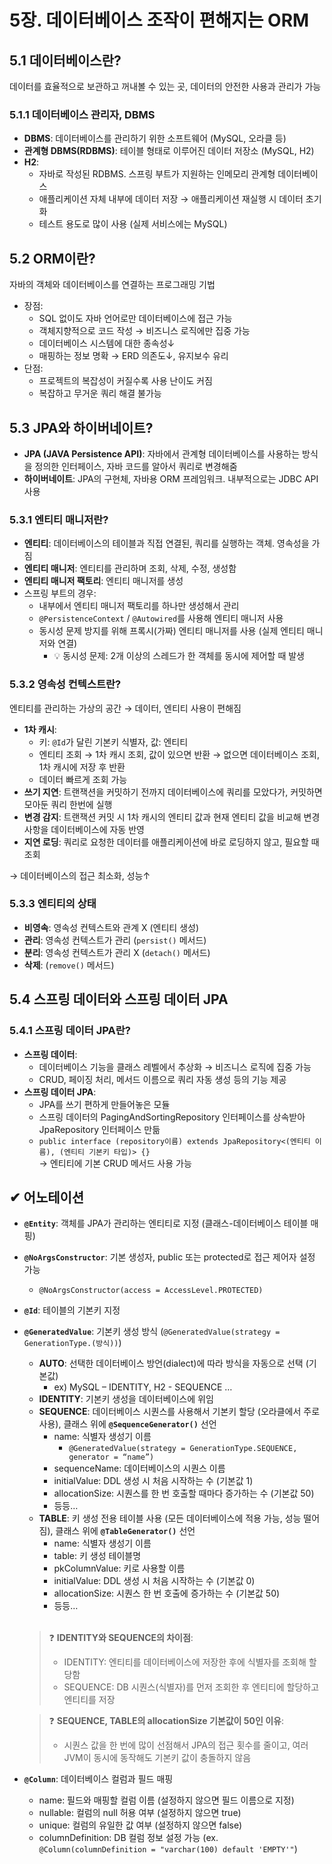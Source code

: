 # 5장. 데이터베이스 조작이 편해지는 ORM

## 5.1 데이터베이스란?
데이터를 효율적으로 보관하고 꺼내볼 수 있는 곳, 데이터의 안전한 사용과 관리가 가능
### 5.1.1 데이터베이스 관리자, DBMS
* __DBMS__: 데이터베이스를 관리하기 위한 소프트웨어 (MySQL, 오라클 등)   
* __관계형 DBMS(RDBMS)__: 테이블 형태로 이루어진 데이터 저장소 (MySQL, H2)   
* __H2__:
    - 자바로 작성된 RDBMS. 스프링 부트가 지원하는 인메모리 관계형 데이터베이스
    - 애플리케이션 자체 내부에 데이터 저장 → 애플리케이션 재실행 시 데이터 초기화
    - 테스트 용도로 많이 사용 (실제 서비스에는 MySQL)

## 5.2 ORM이란?
자바의 객체와 데이터베이스를 연결하는 프로그래밍 기법
* 장점:
    - SQL 없이도 자바 언어로만 데이터베이스에 접근 가능
    - 객체지향적으로 코드 작성 → 비즈니스 로직에만 집중 가능
    - 데이터베이스 시스템에 대한 종속성↓
    - 매핑하는 정보 명확 → ERD 의존도↓, 유지보수 유리
* 단점:
    - 프로젝트의 복잡성이 커질수록 사용 난이도 커짐
    - 복잡하고 무거운 쿼리 해결 불가능

## 5.3 JPA와 하이버네이트?
* __JPA (JAVA Persistence API)__: 자바에서 관계형 데이터베이스를 사용하는 방식을 정의한 인터페이스, 자바 코드를 알아서 쿼리로 변경해줌
* __하이버네이트__: JPA의 구현체, 자바용 ORM 프레임워크. 내부적으로는 JDBC API 사용
### 5.3.1 엔티티 매니저란?
* __엔티티__: 데이터베이스의 테이블과 직접 연결된, 쿼리를 실행하는 객체. 영속성을 가짐
* __엔티티 매니저__: 엔티티를 관리하며 조회, 삭제, 수정, 생성함
* __엔티티 매니저 팩토리__: 엔티티 매니저를 생성
* 스프링 부트의 경우:
    - 내부에서 엔티티 매니저 팩토리를 하나만 생성해서 관리
    - `@PersistenceContext` / `@Autowired`를 사용해 엔티티 매니저 사용
    - 동시성 문제 방지를 위해 프록시(가짜) 엔티티 매니저를 사용 (실제 엔티티 매니저와 연결)
        + 💡 동시성 문제: 2개 이상의 스레드가 한 객체를 동시에 제어할 때 발생
### 5.3.2 영속성 컨텍스트란?
엔티티를 관리하는 가상의 공간 → 데이터, 엔티티 사용이 편해짐
* __1차 캐시__:
    - 키: `@Id`가 달린 기본키 식별자, 값: 엔티티
    - 엔티티 조회 → 1차 캐시 조회, 값이 있으면 반환 → 없으면 데이터베이스 조회, 1차 캐시에 저장 후 반환
    - 데이터 빠르게 조회 가능
* __쓰기 지연__: 트랜잭션을 커밋하기 전까지 데이터베이스에 쿼리를 모았다가, 커밋하면 모아둔 쿼리 한번에 실행
* __변경 감지__: 트랜잭션 커밋 시 1차 캐시의 엔티티 값과 현재 엔티티 값을 비교해 변경 사항을 데이터베이스에 자동 반영
* __지연 로딩__: 쿼리로 요청한 데이터를 애플리케이션에 바로 로딩하지 않고, 필요할 때 조회

→ 데이터베이스의 접근 최소화, 성능↑
### 5.3.3 엔티티의 상태
* __비영속__: 영속성 컨텍스트와 관계 X (엔티티 생성)
* __관리__: 영속성 컨텍스트가 관리 (`persist()` 메서드)
* __분리__: 영속성 컨텍스트가 관리 X (`detach()` 메서드)
* __삭제__: (`remove()` 메서드)


## 5.4 스프링 데이터와 스프링 데이터 JPA
### 5.4.1 스프링 데이터 JPA란?
* __스프링 데이터__:
    - 데이터베이스 기능을 클래스 레벨에서 추상화 → 비즈니스 로직에 집중 가능
    - CRUD, 페이징 처리, 메서드 이름으로 쿼리 자동 생성 등의 기능 제공
* __스프링 데이터 JPA__:
    - JPA를 쓰기 편하게 만들어놓은 모듈
    - 스프링 데이터의 PagingAndSortingRepository 인터페이스를 상속받아 JpaRepository 인터페이스 만듦
    - `public interface (repository이름) extends JpaRepository<(엔티티 이름), (엔티티 기본키 타입)> {}`   
      → 엔티티에 기본 CRUD 메서드 사용 가능


## ✔ 어노테이션
* __`@Entity`__: 객체를 JPA가 관리하는 엔티티로 지정 (클래스-데이터베이스 테이블 매핑)
* __`@NoArgsConstructor`__: 기본 생성자, public 또는 protected로 접근 제어자 설정 가능
    - `@NoArgsConstructor(access = AccessLevel.PROTECTED)`
* __`@Id`__: 테이블의 기본키 지정
* __`@GeneratedValue`__: 기본키 생성 방식 (`@GeneratedValue(strategy = GenerationType.(방식))`)
    - __AUTO__: 선택한 데이터베이스 방언(dialect)에 따라 방식을 자동으로 선택 (기본값)
        + ex) MySQL – IDENTITY, H2 - SEQUENCE …
    - __IDENTITY__: 기본키 생성을 데이터베이스에 위임
    - __SEQUENCE__: 데이터베이스 시퀀스를 사용해서 기본키 할당 (오라클에서 주로 사용), 클래스 위에 __`@SequenceGenerator()`__ 선언
        + name: 식별자 생성기 이름
            + `@GeneratedValue(strategy = GenerationType.SEQUENCE, generator = “name”)`
        + sequenceName: 데이터베이스의 시퀀스 이름
        + initialValue: DDL 생성 시 처음 시작하는 수 (기본값 1)
        + allocationSize: 시퀀스를 한 번 호출할 때마다 증가하는 수 (기본값 50)
        + 등등…
    - __TABLE__: 키 생성 전용 테이블 사용 (모든 데이터베이스에 적용 가능, 성능 떨어짐), 클래스 위에 __`@TableGenerator()`__ 선언
        + name: 식별자 생성기 이름
        + table: 키 생성 테이블명
        + pkColumnValue: 키로 사용할 이름
        + initialValue: DDL 생성 시 처음 시작하는 수 (기본값 0)
        + allocationSize: 시퀀스 한 번 호출에 증가하는 수 (기본값 50)
        + 등등…
<br></br>
    > ❓ __IDENTITY와 SEQUENCE의 차이점__:
    > + IDENTITY: 엔티티를 데이터베이스에 저장한 후에 식별자를 조회해 할당함
    > + SEQUENCE: DB 시퀀스(식별자)를 먼저 조회한 후 엔티티에 할당하고 엔티티를 저장

    > ❓ __SEQUENCE, TABLE의 allocationSize 기본값이 50인 이유__:
    > + 시퀀스 값을 한 번에 많이 선점해서 JPA의 접근 횟수를 줄이고, 여러 JVM이 동시에 동작해도 기본키 값이 충돌하지 않음

* __`@Column`__: 데이터베이스 컬럼과 필드 매핑
    - name: 필드와 매핑할 컬럼 이름 (설정하지 않으면 필드 이름으로 지정)
    - nullable: 컬럼의 null 허용 여부 (설정하지 않으면 true)
    - unique: 컬럼의 유일한 값 여부 (설정하지 않으면 false)
    - columnDefinition: DB 컬럼 정보 설정 가능 (ex. `@Column(columnDefinition = "varchar(100) default 'EMPTY'"`)
